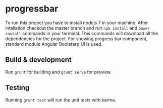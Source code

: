 # progressbar

To run this project you have to install nodejs 7 in your machine. After intallation checkout the master branch
and run `npm install` and `bower install` commands in your terminal. This commands will download all the dependencies
for the project. For showing progress bar component, standard module Angular Bootstarp UI is used.


## Build & development

Run `grunt` for building and `grunt serve` for preview.

## Testing

Running `grunt test` will run the unit tests with karma.
